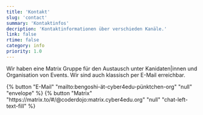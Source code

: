```yaml
---
title: 'Kontakt'
slug: 'contact'
summary: 'Kontaktinfos'
decription: 'Kontaktinformationen über verschieden Kanäle.'
link: false
rtime: false
category: info
priority: 1.0
---
```


Wir haben eine Matrix Gruppe für den Austausch unter Kanidaten|innen und Organisation von Events. Wir sind auch
klassisch per E-Mail erreichbar.

<div class="flex justify-center w-full my-1">
    {% button "E-Mail" "mailto:bengoshi-ät-cyber4edu-pünktchen-org" "null" "envelope" %}
    {% button "Matrix" "https://matrix.to/#/@coderdojo:matrix.cyber4edu.org" "null" "chat-left-text-fill" %}
</div>
